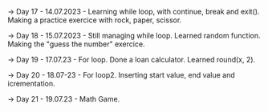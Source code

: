 -> Day 17 - 14.07.2023 - Learning while loop, with continue, break and exit(). Making a practice exercice with rock, paper, scissor.

-> Day 18 - 15.07.2023 - Still managing while loop. Learned random function. Making the "guess the number" exercice.

-> Day 19 - 17.07.23 - For loop. Done a loan calculator. Learned round(x, 2).

-> Day 20 - 18.07-23 - For loop2. Inserting start value, end value and icrementation.

-> Day 21 - 19.07.23 - Math Game.
